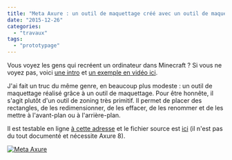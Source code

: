 ```yaml
---
title: "Meta Axure : un outil de maquettage créé avec un outil de maquettage"
date: "2015-12-26"
categories: 
  - "travaux"
tags: 
  - "prototypage"
---
```


Vous voyez les gens qui recréent un ordinateur dans Minecraft ? Si vous ne voyez pas, voici [une intro](http://minecraft.gamepedia.com/Tutorials/Redstone_computers) et [un exemple en vidéo ici](https://www.youtube.com/watch?v=aQqWorbrAaY).

J'ai fait un truc du même genre, en beaucoup plus modeste : un outil de maquettage réalisé grâce à un outil de maquettage. Pour être honnête, il s'agit plutôt d'un outil de zoning très primitif. Il permet de placer des rectangles, de les redimensionner, de les effacer, de les renommer et de les mettre à l'avant-plan ou à l'arrière-plan.

Il est testable en ligne [à cette adresse](http://toutcequibouge.net/Divers/meta%20axure/home.html) et le fichier source est [ici](http://toutcequibouge.net/Divers/meta%20axure/meta%20axure.rp) (il n'est pas du tout documenté et nécessite Axure 8).

[![Meta Axure](images/2016-01-04_11h26_09-1024x727.png)](http://toutcequibouge.net/Divers/meta%20axure/home.html)
